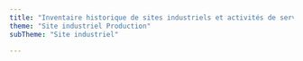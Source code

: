 ```yaml
---
title: "Inventaire historique de sites industriels et activités de service (BASIAS)"
theme: "Site industriel Production"
subTheme: "Site industriel"

---
```

